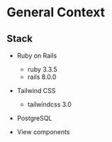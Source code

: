 # General Context

## Stack
- Ruby on Rails
    - ruby 3.3.5
    - rails 8.0.0

- Tailwind CSS
    - tailwindcss 3.0

- PostgreSQL

- View components
